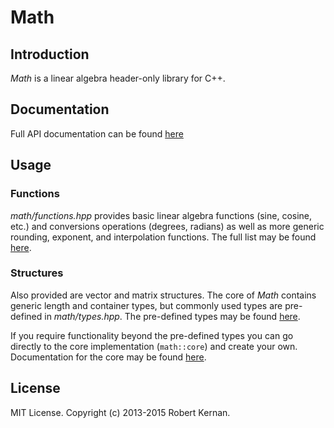 # Math

## Introduction

*Math* is a linear algebra header-only library for C++.

## Documentation

Full API documentation can be found [here](http://kernan.github.io/math/)

## Usage

### Functions

_math/functions.hpp_ provides basic linear algebra functions (sine, cosine, etc.)
and conversions operations (degrees, radians) as well as more generic rounding,
exponent, and interpolation functions. The full list may be found
[here](http://kernan.github.io/math/functions_8hpp.html).

### Structures

Also provided are vector and matrix structures. The core of *Math* contains
generic length and container types, but commonly used types are pre-defined in
_math/types.hpp_. The pre-defined types may be found
[here](http://kernan.github.io/math/types_8hpp.html).

If you require functionality beyond the pre-defined types you can go directly to
the core implementation (`math::core`) and create your own. Documentation for
the core may be found
[here](http://kernan.github.io/math/namespacemath_1_1core.html).

## License

MIT License. Copyright (c) 2013-2015 Robert Kernan.
